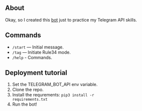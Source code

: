 ## About
Okay, so I created this [bot](t.me/thebestrule34_bot) just to practice my Telegram API skills.


## Commands

- `/start` — Initial message.
- `/tag` — Initiate Rule34 mode.
- `/help` - Commands.

## Deployment tutorial
1. Set the TELEGRAM_BOT_API env variable.
2. Clone the repo.
3. Install the requrements: 
  <code>pip3 install -r requirements.txt</code>
4. Run the bot!
